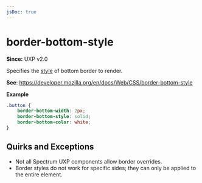 ```yaml
---
jsDoc: true
---
```

# border-bottom-style

**Since:**  UXP v2.0

Specifies the [style](../border-style/) of bottom border to render.

**See**: https://developer.mozilla.org/en/docs/Web/CSS/border-bottom-style  

**Example**

```css
.button {
    border-bottom-width: 2px;
    border-bottom-style: solid;
    border-bottom-color: white;
}
```

## Quirks and Exceptions

* Not all Spectrum UXP components allow border overrides.
* Border styles do not work for specific sides; they can only be applied to the entire element.